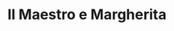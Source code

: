 ---
layout: card_flex_nav
lang: IT
title:  Il Maestro e Margherita
isbn: 9788806219406
cover: /assets/images/IT/MM_IT_001_front.jpg
bcover: /assets/images/IT/MM_IT_001_back.jpg
pubyr: 2014
editor: Ed. ET Classici 
acqdt: 03/2017
acqplace: Milano 
contrib: P (feat. Thea&Giodi)
---